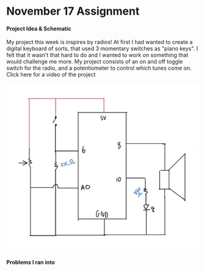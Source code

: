 # November 17 Assignment

#### Project Idea & Schematic

My project this week is inspires by radios! At first I had wanted to create a digital keyboard of sorts, that used 3 momentary switches as "piano keys". I felt that it wasn't that hard to do and I wanted to work on something that would challenge me more. My project consists of an on and off toggle switch for the radio, and a potentiometer to control which tunes come on. Click here for a video of the project

![](Nov17Schematic.jpeg)

#### Problems I ran into
